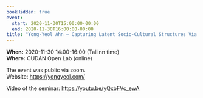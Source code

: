 ```yaml
---
bookHidden: true
event:
  start: 2020-11-30T15:00:00-00:00
  end: 2020-11-30T16:00:00-00:00
title: "Yong-Yeol Ahn – Capturing Latent Socio-Cultural Structures Via Mobility Embedding"
---
```


**When:** 2020-11-30 14:00-16:00 (Tallinn time)  
**Where:** CUDAN Open Lab (online)   

The event was public via zoom.  
Website: <https://yongyeol.com/>  

Video of the seminar: https://youtu.be/yQxbFVc_ewA
